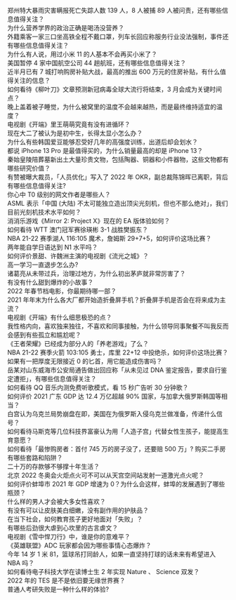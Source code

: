 郑州特大暴雨灾害瞒报死亡失踪人数 139 人，8 人被捕 89 人被问责，还有哪些信息值得关注？  
为什么营养学界的政治正确是喝汤没营养？  
外籍乘客一家三口坐高铁全程不戴口罩，列车长回应称服务行业没法强制，事件还有哪些信息值得关注？  
为什么有人说，用过小米 11 的人基本不会再买小米了？  
美国暂停 4 家中国航空公司 44 趟航班，还有哪些信息值得关注？  
近半月已有 7 城打响购房补贴大战，最高的推出 600 万元的住房补贴，有什么值得关注的信息？  
如何看待《柳叶刀》文章预测新冠病毒全球大流行将结束，3 月会成为关键时间点？  
晚上盖着被子睡觉，为什么被窝里的温度不会越来越热，而是最终维持适宜的温度？  
电视剧《开端》里王萌萌究竟有没有进循环？  
现在大二了被认为是初中生，长得太显小怎么办？  
为什么有些韩国爱豆能够忍受好几年的高强度训练，出道后却会划水？  
都说 iPhone 13 Pro 是最值得买的，为什么销量最高的却是 iPhone 13？  
秦始皇陵陪葬墓新出土大量珍贵文物，包括陶器、铜器和小件器物，这些文物都有哪些研究价值？  
有赞被曝大裁员，「人员优化」写入了 2022 年 OKR，副总裁陈锦晖已离职，背后有哪些信息值得关注?  
你心中 T0 级别的网文作者是哪些人？  
ASML 表示「中国 (大陆) 不太可能独立造出顶尖光刻机，但也不那么绝对」，我们目前光刻机技术水平如何？  
消消乐游戏《Mirror 2: Project X》现在的 EA 版体验如何？  
如何看待 WTT 澳门冠军赛徐瑛彬 3-1 战胜樊振东？  
NBA 21-22 赛季湖人 116:105 魔术，詹姆斯 29+7+5，如何评价这场比赛？  
两年能自学日语达到 N1 水平吗？  
如何评价景甜、许魏洲主演的电视剧《流光之城》？  
高一学习一直退步怎么办?  
诸葛亮从未带过兵，治理过地方，为什么初出茅庐就非常厉害了？  
有没有什么甜到爆炸的小故事？  
2022 年春节档电影，你最期待哪一部？  
2021 年年末为什么各大厂都开始造折叠屏手机？折叠屏手机是否会在将来成为主流？  
电视剧《开端》有什么细思极恐的点？  
我性格内向，喜欢独来独往，不喜欢和同事接触，为什么领导同事聚餐不叫我反而会感到有些孤立和尴尬呢？  
《王者荣耀》已经成为部分人的「养老游戏」了么？  
NBA 21-22 赛季火箭 103:105 勇士，库里 22+12 中投绝杀，如何评价这场比赛？  
如果有一把厚度无限接近 0 的匕首，用它能造成伤害吗？  
岳某对山东威海市公安局通告做出回应称「从未见过 DNA 鉴定报告，要求自行鉴定遭拒」，有哪些信息值得关注？  
如何看待 QQ 音乐内测免费听歌模式，看 15 秒广告听 30 分钟歌？  
如何评价 2021 广东 GDP 达 12.4 万亿超越 90% 国家，与加拿大俄罗斯韩国等相当？  
白宫认为乌克兰局势崩盘在即，美国在为俄罗斯入侵乌克兰做准备，传递什么信号？  
如何看待马斯克等几位科技界富豪认为用「人造子宫」代替女性生孩子，能提高生育意愿？  
如何看待「最惨购房者：首付 745 万的房子没了，还要赔 500 万」? 购买二手房有哪些套路和陷阱？  
二十万的存款够不够撑十年生活？  
北京 2022 冬奥会火炬点火可不可以从天宫空间站发射一道激光点火呢？  
如何评价蚌埠市 2021 年 GDP 增速为 0？为什么会这样，蚌埠的发展遇到了哪些瓶颈？  
什么样的男人才会被大多女性喜欢？  
有没有可以让皮肤美白细嫩，没有副作用的护肤品？  
在当下社会，如何教育孩子更好地面对「失败」？  
有哪些后劲很大虐到心坎里的古言虐文？  
电视剧《雪中悍刀行》中，谁是你的意难平？  
《英雄联盟》ADC 玩家都会因为哪些事情心态爆炸？  
今年 14 岁 1 米 81，篮球吊打同龄人，如果一直坚持打球的话未来有希望进入 NBA 吗？  
如何看待电子科技大学在读博士生 2 年实现 Nature 、 Science 双发？  
2022 年的 TES 是不是依旧要无缘世界赛？  
普通人考研失败是一种什么样的体验?  
